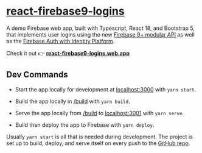 # [react-firebase9-logins](https://react-firebase9-logins.web.app)

A demo Firebase web app, built with Typescript, React 18, and Bootstrap 5, that implements user logins using the new
[Firebase 9+ modular API](https://firebase.google.com/docs/web/modular-upgrade) as well as the [Firebase Auth with
Identity
Platform](https://firebase.google.com/docs/auth?hl=en&authuser=1&_gl=1*1oolcop*_ga*Mjk1NzA5MjQ0LjE2ODMwODA2MTY.*_ga_CW55HF8NVT*MTY4NzgwNDE4OC4yMi4xLjE2ODc4MDQzMzguMC4wLjA.#identity-platform).

Check it out 👉 **[react-firebase9-logins.web.app](https://react-firebase9-logins.web.app)**

## Dev Commands

-   Start the app locally for development at [localhost:3000](http://localhost:3000) with `yarn start`.

-   Build the app locally in [/build](/build) with `yarn build`.

-   Serve the app locally from [/build](/build) to [localhost:3001](http://localhost:3001) with `yarn serve`.

-   Build then deploy the app to Firebase with `yarn deploy`.

Usually `yarn start` is all that is needed during development. The project is set up to build, deploy, and serve
itself on every push to the [GitHub repo](https://github.com/blaketyro/react-firebase9-logins).
